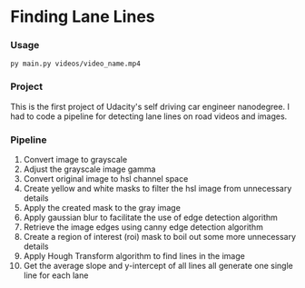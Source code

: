 # **Finding Lane Lines**

### Usage
```
py main.py videos/video_name.mp4
```

### Project
This is the first project of Udacity's self driving car engineer nanodegree. I had to code a pipeline for detecting lane lines on road videos and images.

### Pipeline
1. Convert image to grayscale
2. Adjust the grayscale image gamma
2. Convert original image to hsl channel space
3. Create yellow and white masks to filter the hsl image from unnecessary details
4. Apply the created mask to the gray image
5. Apply gaussian blur to facilitate the use of edge detection algorithm
6. Retrieve the image edges using canny edge detection algorithm
7. Create a region of interest (roi) mask to boil out some more unnecessary details
8. Apply Hough Transform algorithm to find lines in the image
9. Get the average slope and y-intercept of all lines all generate one single line for each lane

